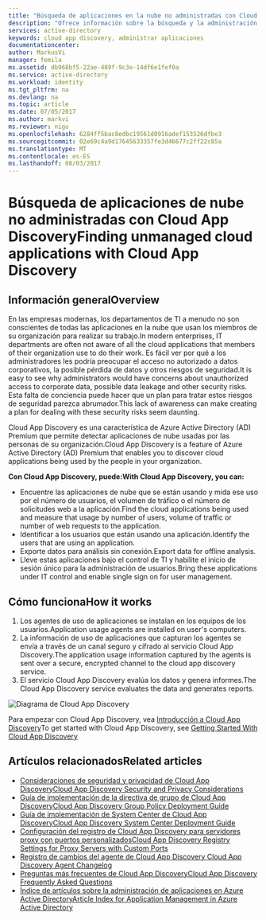```yaml
---
title: "Búsqueda de aplicaciones en la nube no administradas con Cloud App Discovery | Microsoft Docs"
description: "Ofrece información sobre la búsqueda y la administración de aplicaciones con Cloud App Discovery, sobre cuáles son los beneficios y sobre cómo funciona."
services: active-directory
keywords: cloud app discovery, administrar aplicaciones
documentationcenter: 
author: MarkusVi
manager: femila
ms.assetid: db968bf5-22ae-489f-9c3e-14df6e1fef0a
ms.service: active-directory
ms.workload: identity
ms.tgt_pltfrm: na
ms.devlang: na
ms.topic: article
ms.date: 07/05/2017
ms.author: markvi
ms.reviewer: nigu
ms.openlocfilehash: 6284ff5bac8edbc19561d0916adef153526dfbe3
ms.sourcegitcommit: 02e69c4a9d17645633357fe3d46677c2ff22c85a
ms.translationtype: MT
ms.contentlocale: es-ES
ms.lasthandoff: 08/03/2017
---
```

# <a name="finding-unmanaged-cloud-applications-with-cloud-app-discovery"></a><span data-ttu-id="8d3d9-104">Búsqueda de aplicaciones de nube no administradas con Cloud App Discovery</span><span class="sxs-lookup"><span data-stu-id="8d3d9-104">Finding unmanaged cloud applications with Cloud App Discovery</span></span>
## <a name="overview"></a><span data-ttu-id="8d3d9-105">Información general</span><span class="sxs-lookup"><span data-stu-id="8d3d9-105">Overview</span></span>
<span data-ttu-id="8d3d9-106">En las empresas modernas, los departamentos de TI a menudo no son conscientes de todas las aplicaciones en la nube que usan los miembros de su organización para realizar su trabajo.</span><span class="sxs-lookup"><span data-stu-id="8d3d9-106">In modern enterprises, IT departments are often not aware of all the cloud applications that members of their organization use to do their work.</span></span> <span data-ttu-id="8d3d9-107">Es fácil ver por qué a los administradores les podría preocupar el acceso no autorizado a datos corporativos, la posible pérdida de datos y otros riesgos de seguridad.</span><span class="sxs-lookup"><span data-stu-id="8d3d9-107">It is easy to see why administrators would have concerns about unauthorized access to corporate data, possible data leakage and other security risks.</span></span> <span data-ttu-id="8d3d9-108">Esta falta de conciencia puede hacer que un plan para tratar estos riesgos de seguridad parezca abrumador.</span><span class="sxs-lookup"><span data-stu-id="8d3d9-108">This lack of awareness can make creating a plan for dealing with these security risks seem daunting.</span></span>

<span data-ttu-id="8d3d9-109">Cloud App Discovery es una característica de Azure Active Directory (AD) Premium que permite detectar aplicaciones de nube usadas por las personas de su organización.</span><span class="sxs-lookup"><span data-stu-id="8d3d9-109">Cloud App Discovery is a feature of Azure Active Directory (AD) Premium that enables you to discover cloud applications being used by the people in your organization.</span></span>

<span data-ttu-id="8d3d9-110">**Con Cloud App Discovery, puede:**</span><span class="sxs-lookup"><span data-stu-id="8d3d9-110">**With Cloud App Discovery, you can:**</span></span>

* <span data-ttu-id="8d3d9-111">Encuentre las aplicaciones de nube que se están usando y mida ese uso por el número de usuarios, el volumen de tráfico o el número de solicitudes web a la aplicación.</span><span class="sxs-lookup"><span data-stu-id="8d3d9-111">Find the cloud applications being used and measure that usage by number of users, volume of traffic or number of web requests to the application.</span></span>
* <span data-ttu-id="8d3d9-112">Identificar a los usuarios que están usando una aplicación.</span><span class="sxs-lookup"><span data-stu-id="8d3d9-112">Identify the users that are using an application.</span></span>
* <span data-ttu-id="8d3d9-113">Exporte datos para análisis sin conexión.</span><span class="sxs-lookup"><span data-stu-id="8d3d9-113">Export data for offline analysis.</span></span>
* <span data-ttu-id="8d3d9-114">Lleve estas aplicaciones bajo el control de TI y habilite el inicio de sesión único para la administración de usuarios.</span><span class="sxs-lookup"><span data-stu-id="8d3d9-114">Bring these applications under IT control and enable single sign on for user management.</span></span>

## <a name="how-it-works"></a><span data-ttu-id="8d3d9-115">Cómo funciona</span><span class="sxs-lookup"><span data-stu-id="8d3d9-115">How it works</span></span>
1. <span data-ttu-id="8d3d9-116">Los agentes de uso de aplicaciones se instalan en los equipos de los usuarios.</span><span class="sxs-lookup"><span data-stu-id="8d3d9-116">Application usage agents are installed on user's computers.</span></span>
2. <span data-ttu-id="8d3d9-117">La información de uso de aplicaciones que capturan los agentes se envía a través de un canal seguro y cifrado al servicio Cloud App Discovery.</span><span class="sxs-lookup"><span data-stu-id="8d3d9-117">The application usage information captured by the agents is sent over a secure, encrypted channel to the cloud app discovery service.</span></span>
3. <span data-ttu-id="8d3d9-118">El servicio Cloud App Discovery evalúa los datos y genera informes.</span><span class="sxs-lookup"><span data-stu-id="8d3d9-118">The Cloud App Discovery service evaluates the data and generates reports.</span></span>

![Diagrama de Cloud App Discovery](./media/active-directory-cloudappdiscovery/cad01.png)

<span data-ttu-id="8d3d9-120">Para empezar con Cloud App Discovery, vea [Introducción a Cloud App Discovery](http://social.technet.microsoft.com/wiki/contents/articles/30962.getting-started-with-cloud-app-discovery.aspx)</span><span class="sxs-lookup"><span data-stu-id="8d3d9-120">To get started with Cloud App Discovery, see [Getting Started With Cloud App Discovery](http://social.technet.microsoft.com/wiki/contents/articles/30962.getting-started-with-cloud-app-discovery.aspx)</span></span>

## <a name="related-articles"></a><span data-ttu-id="8d3d9-121">Artículos relacionados</span><span class="sxs-lookup"><span data-stu-id="8d3d9-121">Related articles</span></span>
* [<span data-ttu-id="8d3d9-122">Consideraciones de seguridad y privacidad de Cloud App Discovery</span><span class="sxs-lookup"><span data-stu-id="8d3d9-122">Cloud App Discovery Security and Privacy Considerations</span></span>](active-directory-cloudappdiscovery-security-and-privacy-considerations.md)  
* [<span data-ttu-id="8d3d9-123">Guía de implementación de la directiva de grupo de Cloud App Discovery</span><span class="sxs-lookup"><span data-stu-id="8d3d9-123">Cloud App Discovery Group Policy Deployment Guide</span></span>](http://social.technet.microsoft.com/wiki/contents/articles/30965.cloud-app-discovery-group-policy-deployment-guide.aspx)
* [<span data-ttu-id="8d3d9-124">Guía de implementación de System Center de Cloud App Discovery</span><span class="sxs-lookup"><span data-stu-id="8d3d9-124">Cloud App Discovery System Center Deployment Guide</span></span>](http://social.technet.microsoft.com/wiki/contents/articles/30968.cloud-app-discovery-system-center-deployment-guide.aspx)
* [<span data-ttu-id="8d3d9-125">Configuración del registro de Cloud App Discovery para servidores proxy con puertos personalizados</span><span class="sxs-lookup"><span data-stu-id="8d3d9-125">Cloud App Discovery Registry Settings for Proxy Servers with Custom Ports</span></span>](active-directory-cloudappdiscovery-registry-settings-for-proxy-services.md)
* [<span data-ttu-id="8d3d9-126">Registro de cambios del agente de Cloud App Discovery </span><span class="sxs-lookup"><span data-stu-id="8d3d9-126">Cloud App Discovery Agent Changelog </span></span>](http://social.technet.microsoft.com/wiki/contents/articles/24616.cloud-app-discovery-agent-changelog.aspx)
* [<span data-ttu-id="8d3d9-127">Preguntas más frecuentes de Cloud App Discovery</span><span class="sxs-lookup"><span data-stu-id="8d3d9-127">Cloud App Discovery Frequently Asked Questions</span></span>](http://social.technet.microsoft.com/wiki/contents/articles/24037.cloud-app-discovery-frequently-asked-questions.aspx)
* [<span data-ttu-id="8d3d9-128">Índice de artículos sobre la administración de aplicaciones en Azure Active Directory</span><span class="sxs-lookup"><span data-stu-id="8d3d9-128">Article Index for Application Management in Azure Active Directory</span></span>](active-directory-apps-index.md)

